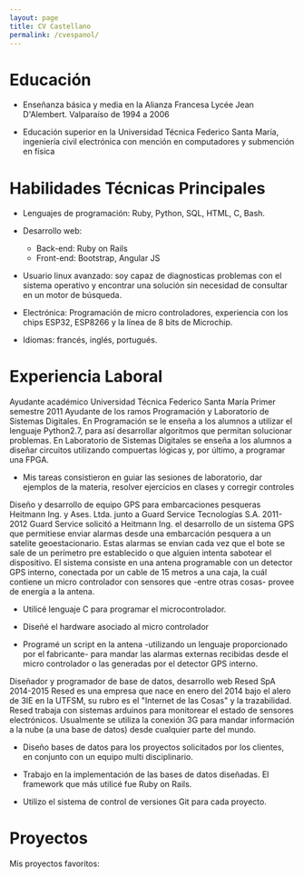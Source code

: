 ```yaml
---
layout: page
title: CV Castellano
permalink: /cvespanol/
---
```


# Educación

- Enseñanza básica y media en la Alianza Francesa Lycée Jean D'Alembert. Valparaíso de 1994 a 2006

- Educación superior en la Universidad Técnica Federico Santa María, ingeniería civil electrónica con mención en computadores y submención en física

# Habilidades Técnicas Principales

- Lenguajes de programación: Ruby, Python, SQL, HTML, C, Bash.

- Desarrollo web:

  - Back-end: Ruby on Rails
  - Front-end: Bootstrap, Angular JS

- Usuario linux avanzado: soy capaz de diagnosticas problemas con el sistema operativo y encontrar una solución sin necesidad de consultar en un motor de búsqueda.

- Electrónica: Programación de micro controladores, experiencia con los chips ESP32, ESP8266 y la línea de 8 bits de Microchip.

- Idiomas: francés, inglés, portugués.

# Experiencia Laboral

Ayudante académico Universidad Técnica Federico Santa María Primer semestre 2011 Ayudante de los ramos Programación y Laboratorio de Sistemas Digitales. En Programación se le enseña a los alumnos a utilizar el lenguaje Python2.7, para así desarrollar algoritmos que permitan solucionar problemas. En Laboratorio de Sistemas Digitales se enseña a los alumnos a diseñar circuitos utilizando compuertas lógicas y, por último, a programar una FPGA.

- Mis tareas consistieron en guiar las sesiones de laboratorio, dar ejemplos de la materia, resolver ejercicios en clases y corregir controles

Diseño y desarrollo de equipo GPS para embarcaciones pesqueras Heitmann Ing. y Ases. Ltda. junto a Guard Service Tecnologías S.A. 2011-2012 Guard Service solicitó a Heitmann Ing. el desarrollo de un sistema GPS que permitiese enviar alarmas desde una embarcación pesquera a un satelite geoestacionario. Estas alarmas se envian cada vez que el bote se sale de un perímetro pre establecido o que alguien intenta sabotear el dispositivo. El sistema consiste en una antena programable con un detector GPS interno, conectada por un cable de 15 metros a una caja, la cuál contiene un micro controlador con sensores que -entre otras cosas- provee de energía a la antena.

- Utilicé lenguaje C para programar el microcontrolador.

- Diseñé el hardware asociado al micro controlador

- Programé un script en la antena -utilizando un lenguaje proporcionado por el fabricante- para mandar las alarmas externas recibidas desde el micro controlador o las generadas por el detector GPS interno.

Diseñador y programador de base de datos, desarrollo web Resed SpA 2014-2015 Resed es una empresa que nace en enero del 2014 bajo el alero de 3IE en la UTFSM, su rubro es el "Internet de las Cosas" y la trazabilidad. Resed trabaja con sistemas arduinos para monitorear el estado de sensores electrónicos. Usualmente se utiliza la conexión 3G para mandar información a la nube (a una base de datos) desde cualquier parte del mundo.

- Diseño bases de datos para los proyectos solicitados por los clientes, en conjunto con un equipo multi disciplinario.

- Trabajo en la implementación de las bases de datos diseñadas. El framework que más utilicé fue Ruby on Rails.

- Utilizo el sistema de control de versiones Git para cada proyecto.

# Proyectos

Mis proyectos favoritos:
